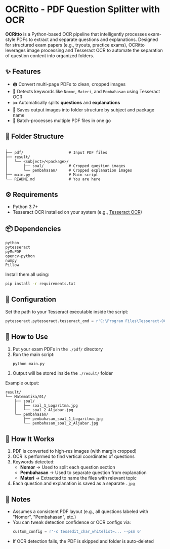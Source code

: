 # OCRitto - PDF Question Splitter with OCR

**OCRitto** is a Python-based OCR pipeline that intelligently processes exam-style PDFs to extract and separate questions and explanations. Designed for structured exam papers (e.g., tryouts, practice exams), OCRitto leverages image processing and Tesseract OCR to automate the separation of question content into organized folders.

## ✨ Features

- 🖨 Convert multi-page PDFs to clean, cropped images
- 🔎 Detects keywords like `Nomor`, `Materi`, and `Pembahasan` using Tesseract OCR
- ✂️ Automatically splits **questions** and **explanations**
- 📁 Saves output images into folder structure by subject and package name
- 🔄 Batch-processes multiple PDF files in one go

## 📁 Folder Structure

```
.
├── pdf/                    # Input PDF files
├── result/
│   └── <subject>/<package>/
│       ├── soal/           # Cropped question images
│       └── pembahasan/     # Cropped explanation images
├── main.py                 # Main script
└── README.md               # You are here
```

## ⚙️ Requirements

- Python 3.7+
- Tesseract OCR installed on your system (e.g., [Tesseract OCR](https://github.com/tesseract-ocr/tesseract))

## 📦 Dependencies

```
python
pytesseract
pyMuPDF
opencv-python
numpy
Pillow
```

Install them all using:
```bash
pip install -r requirements.txt
```

## 🔧 Configuration

Set the path to your Tesseract executable inside the script:
```python
pytesseract.pytesseract.tesseract_cmd = r'C:\Program Files\Tesseract-OCR\tesseract.exe'
```

## 🚀 How to Use

1. Put your exam PDFs in the `./pdf/` directory
2. Run the main script:
   ```bash
   python main.py
   ```
3. Output will be stored inside the `./result/` folder

Example output:
```
result/
└── Matematika/01/
    ├── soal/
    │   ├── soal_1_Logaritma.jpg
    │   └── soal_2_Aljabar.jpg
    └── pembahasan/
        ├── pembahasan_soal_1_Logaritma.jpg
        └── pembahasan_soal_2_Aljabar.jpg
```

## 🧠 How It Works

1. PDF is converted to high-res images (with margin cropped)
2. OCR is performed to find vertical coordinates of questions
3. Keywords detected:
   - **Nomor** → Used to split each question section
   - **Pembahasan** → Used to separate question from explanation
   - **Materi** → Extracted to name the files with relevant topic
4. Each question and explanation is saved as a separate `.jpg`

## 📝 Notes

- Assumes a consistent PDF layout (e.g., all questions labeled with "Nomor", "Pembahasan", etc.)
- You can tweak detection confidence or OCR configs via:
  ```python
  custom_config = r'-c tessedit_char_whitelist=... --psm 6'
  ```
- If OCR detection fails, the PDF is skipped and folder is auto-deleted
